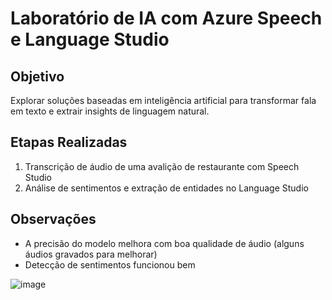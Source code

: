 # Laboratório de IA com Azure Speech e Language Studio

## Objetivo
Explorar soluções baseadas em inteligência artificial para transformar fala em texto e extrair insights de linguagem natural.

## Etapas Realizadas
1. Transcrição de áudio de uma avalição de restaurante com Speech Studio
2. Análise de sentimentos e extração de entidades no Language Studio

## Observações
- A precisão do modelo melhora com boa qualidade de áudio (alguns áudios gravados para melhorar)
- Detecção de sentimentos funcionou bem 


![image](https://github.com/user-attachments/assets/d24fb23b-c7e2-4ed5-ad17-3d6e0edbe078)
